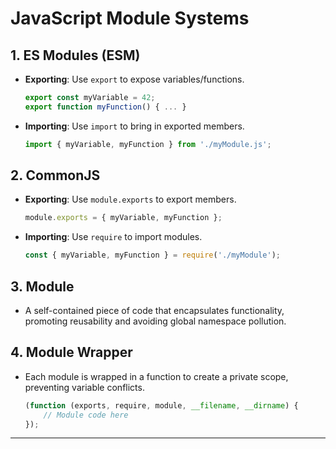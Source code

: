 
# JavaScript Module Systems

## 1. ES Modules (ESM)
- **Exporting**: Use `export` to expose variables/functions.
  ```javascript
  export const myVariable = 42;
  export function myFunction() { ... }
  ```
- **Importing**: Use `import` to bring in exported members.
  ```javascript
  import { myVariable, myFunction } from './myModule.js';
  ```

## 2. CommonJS
- **Exporting**: Use `module.exports` to export members.
  ```javascript
  module.exports = { myVariable, myFunction };
  ```
- **Importing**: Use `require` to import modules.
  ```javascript
  const { myVariable, myFunction } = require('./myModule');
  ```

## 3. Module
- A self-contained piece of code that encapsulates functionality, promoting reusability and avoiding global namespace pollution.

## 4. Module Wrapper
- Each module is wrapped in a function to create a private scope, preventing variable conflicts.
  ```javascript
  (function (exports, require, module, __filename, __dirname) {
      // Module code here
  });
  ```
---

